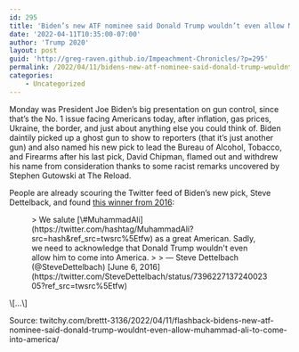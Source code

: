 ```yaml
---
id: 295
title: 'Biden’s new ATF nominee said Donald Trump wouldn’t even allow Muhammad Ali ‘to come into America’'
date: '2022-04-11T10:35:00-07:00'
author: 'Trump 2020'
layout: post
guid: 'http://greg-raven.github.io/Impeachment-Chronicles/?p=295'
permalink: /2022/04/11/bidens-new-atf-nominee-said-donald-trump-wouldnt-even-allow-muhammad-ali-to-come-into-america/
categories:
    - Uncategorized
---
```


Monday was President Joe Biden’s big presentation on gun control, since that’s the No. 1 issue facing Americans today, after inflation, gas prices, Ukraine, the border, and just about anything else you could think of. Biden daintily picked up a ghost gun to show to reporters (that it’s just another gun) and also named his new pick to lead the Bureau of Alcohol, Tobacco, and Firearms after his last pick, David Chipman, flamed out and withdrew his name from consideration thanks to some racist remarks uncovered by Stephen Gutowski at The Reload.

People are already scouring the Twitter feed of Biden’s new pick, Steve Dettelback, and found [this winner from 2016](http://greg-raven.github.io/Impeachment-Chronicles/2016/06/05/we-salute-muhammad-ali-as-a-great-american/):

<figure class="wp-block-embed is-type-rich is-provider-twitter wp-block-embed-twitter"><div class="wp-block-embed__wrapper">> We salute [\#MuhammadAli](https://twitter.com/hashtag/MuhammadAli?src=hash&ref_src=twsrc%5Etfw) as a great American. Sadly, we need to acknowledge that Donald Trump wouldn't even allow him to come into America.
> 
> — Steve Dettelbach (@SteveDettelbach) [June 6, 2016](https://twitter.com/SteveDettelbach/status/739622713724002305?ref_src=twsrc%5Etfw)

<script async="" charset="utf-8" src="https://platform.twitter.com/widgets.js"></script></div></figure>\[…\]

Source: twitchy.com/brettt-3136/2022/04/11/flashback-bidens-new-atf-nominee-said-donald-trump-wouldnt-even-allow-muhammad-ali-to-come-into-america/